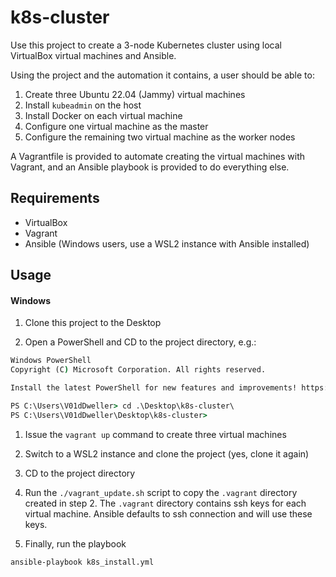 
# k8s-cluster

Use this project to create a 3-node Kubernetes cluster using local VirtualBox
virtual machines and Ansible.

Using the project and the automation it contains, a user should be able to:

1. Create three Ubuntu 22.04 (Jammy) virtual machines
1. Install `kubeadmin` on the host
1. Install Docker on each virtual machine
1. Configure one virtual machine as the master
1. Configure the remaining two virtual machine as the worker nodes

A Vagrantfile is provided to automate creating the virtual machines with
Vagrant, and an Ansible playbook is provided to do everything else.

## Requirements

- VirtualBox
- Vagrant
- Ansible (Windows users, use a WSL2 instance with Ansible installed)

## Usage

#### Windows
1. Clone this project to the Desktop

1. Open a PowerShell and CD to the project directory, e.g.:

```cmd
Windows PowerShell
Copyright (C) Microsoft Corporation. All rights reserved.

Install the latest PowerShell for new features and improvements! https://aka.ms/PSWindows

PS C:\Users\V01dDweller> cd .\Desktop\k8s-cluster\
PS C:\Users\V01dDweller\Desktop\k8s-cluster>
```

1. Issue the `vagrant up` command to create three virtual machines

1. Switch to a WSL2 instance and clone the project (yes, clone it again)

1. CD to the project directory

1. Run the `./vagrant_update.sh` script to copy the `.vagrant` directory
created in step 2. The `.vagrant` directory contains ssh keys for each virtual
machine. Ansible defaults to ssh connection and will use these keys.

1. Finally, run the playbook

```sh
ansible-playbook k8s_install.yml
```

[modeline]: # ( vi: set number textwidth=78 colorcolumn=80 nowrap: )
